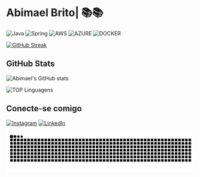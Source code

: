 # Abimael Brito| 📚📚



 ![Java](https://img.shields.io/badge/java-%23ED8B00.svg?style=for-the-badge&logo=openjdk&logoColor=white)  ![Spring](https://img.shields.io/badge/Spring-6DB33F?style=for-the-badge&logo=spring&logoColor=white) ![AWS](https://img.shields.io/badge/Amazon_AWS-232F3E?style=for-the-badge&logo=amazon-aws&logoColor=white) ![AZURE](https://img.shields.io/badge/Microsoft_Azure-0089D6?style=for-the-badge&logo=microsoft-azure&logoColor=white) ![DOCKER](https://img.shields.io/badge/Docker-2496ED?style=for-the-badge&logo=docker&logoColor=white)



[![GitHub Streak](https://streak-stats.demolab.com/?user=abimas59&theme=midnight-purple&background=000&border=30A3DC&dates=FFF)](https://git.io/streak-stats)     
## GitHub Stats
![Abimael's GitHub stats](https://github-readme-stats.vercel.app/api?username=ABIMAS59&theme=midnight-purple&show_icons=true)

![TOP Linguagens](https://github-readme-stats.vercel.app/api/top-langs/?username=abimas59&layout=compact&theme=midnight-purple)

## Conecte-se comigo
[![Instagram](https://img.shields.io/badge/-Instagram-%23E4405F?style=for-the-badge&logo=instagram&logoColor=white)](https://www.instagram.com/abima_eu/)  [![LinkedIn](https://img.shields.io/badge/LinkedIn-0077B5?style=for-the-badge&logo=linkedin&logoColor=white)](https://www.linkedin.com/in/abimaelbrito/) 

<!--![Top Langs](https://github-readme-stats-git-masterrstaa-rickstaa.vercel.app/api/top-langs/?username=abimas59&bg_color=000&border_color=30A3DC&title_color=E94D5F&text_color=FFFF) -->

![Snake dark](https://raw.githubusercontent.com/abimas59/abimas59/output/github-contribution-grid-snake-dark.svg?palette=github-dark)




 


